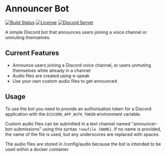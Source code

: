 

# Announcer Bot
[![Build Status](https://img.shields.io/github/workflow/status/sasjafor/Announcer-Bot/Docker%20Image%20CI?style=flat-square)](https://github.com/sasjafor/Announcer-Bot/actions/workflows/docker-image-ci.yml) [![License](https://img.shields.io/badge/license-GPL-lightgrey.svg?style=flat-square)](https://opensource.org/licenses/gpl-license) [![Discord Server](https://img.shields.io/discord/518113399448666113.svg?style=flat-square&colorB=7289DA)](https://discord.gg/qPxJfWw)

A simple Discord bot that announces users joining a voice channel or unmuting themselves.



## Current Features
* Announce users joining a Discord voice channel, or users unmuting themselves while already in a channel
* Audio files are created using e-speak
* Use your own custom audio files to get announced

## Usage

To use the bot you need to provide an authorisation token for a Discord application with the `DISCORD_APP_AUTH_TOKEN` environment variable.

Custom audio files can be submitted in a text channel named "announcer-bot-submissions" using this syntax `!newfile [NAME]`.
If no name is provided, the name of the file is used, but any underscores are replaced with spaces.

The audio files are stored in /config/audio because the bot is intended to be used within a docker container.
